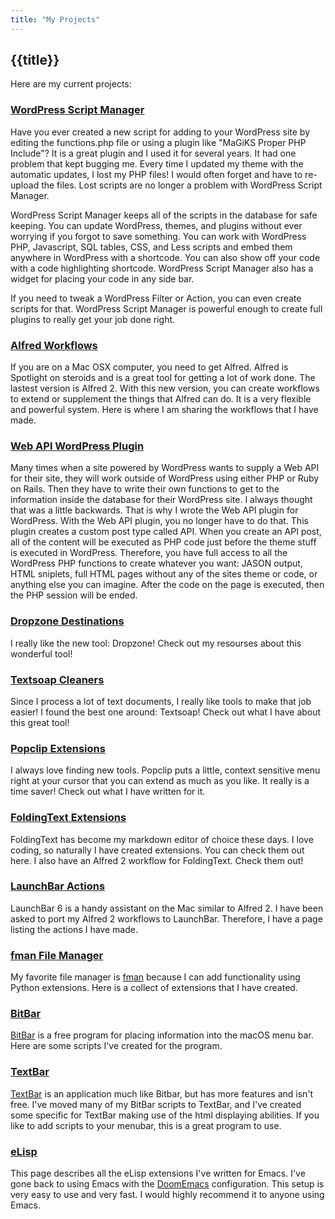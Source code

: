 ```yaml
---
title: "My Projects"
---
```

## {{title}}

Here are my current projects:

### [WordPress Script Manager](/#/projects/scriptmanager)

Have you ever created a new script for adding to your WordPress site by editing the functions.php file or using a plugin like "MaGiKS Proper PHP Include"? It is a great plugin and I used it for several years. It had one problem that kept bugging me. Every time I updated my theme with the automatic updates, I lost my PHP files! I would often forget and have to re-upload the files. Lost scripts are no longer a problem with WordPress Script Manager.

WordPress Script Manager keeps all of the scripts in the database for safe keeping. You can update WordPress, themes, and plugins without ever worrying if you forgot to save something. You can work with WordPress PHP, Javascript, SQL tables, CSS, and Less scripts and embed them anywhere in WordPress with a shortcode. You can also show off your code with a code highlighting shortcode. WordPress Script Manager also has a widget for placing your code in any side bar.

If you need to tweak a WordPress Filter or Action, you can even create scripts for that. WordPress Script Manager is powerful enough to create full plugins to really get your job done right.

### [Alfred Workflows](/#/projects/alfred)

If you are on a Mac OSX computer, you need to get Alfred. Alfred is Spotlight on steroids and is a great tool for getting a lot of work done. The lastest version is Alfred 2. With this new version, you can create workflows to extend or supplement the things that Alfred can do. It is a very flexible and powerful system. Here is where I am sharing the workflows that I have made.

### [Web API WordPress Plugin](/#/projects/wpwebapi)

Many times when a site powered by WordPress wants to supply a Web API for their site, they will work outside of WordPress using either PHP or Ruby on Rails. Then they have to write their own functions to get to the information inside the database for their WordPress site. I always thought that was a little backwards. That is why I wrote the Web API plugin for WordPress.
With the Web API plugin, you no longer have to do that. This plugin creates a custom post type called API. When you create an API post, all of the content will be executed as PHP code just before the theme stuff is executed in WordPress. Therefore, you have full access to all the WordPress PHP functions to create whatever you want: JASON output, HTML sniplets, full HTML pages without any of the sites theme or code, or anything else you can imagine. After the code on the page is executed, then the PHP session will be ended.

### [Dropzone Destinations](/#/projects/dropzone)

I really like the new tool: Dropzone! Check out my resourses about this wonderful tool!

### [Textsoap Cleaners](/#/projects/textsoap)

Since I process a lot of text documents, I really like tools to make that job easier! I found the best one around: Textsoap! Check out what I have about this great tool!

### [Popclip Extensions](/#/projects/popclip)

I always love finding new tools. Popclip puts a little, context sensitive menu right at your cursor that you can extend as much as you like. It really is a time saver! Check out what I have written for it.

### [FoldingText Extensions](/#/projects/foldingtext)

FoldingText has become my markdown editor of choice these days. I love coding, so naturally I have created extensions. You can check them out here. I also have an Alfred 2 workflow for FoldingText. Check them out!

### [LaunchBar Actions](/#/projects/launchbar)

LaunchBar 6 is a handy assistant on the Mac similar to Alfred 2. I have been asked to port my Alfred 2 workflows to LaunchBar. Therefore, I have a page listing the actions I have made.

### [fman File Manager](/#/projects/fman)

My favorite file manager is [fman](https://fman.io/) because I can add functionality using Python extensions. Here is a collect of extensions that I have created.

### [BitBar](/#/projects/bitbar)

[BitBar](https://getbitbar.com/) is a free program for placing information into the macOS menu bar. Here are some scripts I've created for the program.

### [TextBar](/#/projects/textbar)

[TextBar](http://richsomerfield.com/apps/textbar/) is an application much like Bitbar,
but has more features and isn't free. I've moved many of my BitBar scripts to TextBar,
and I've created some specific for TextBar making use of the html displaying abilities.
If you like to add scripts to your menubar, this is a great program to use.

### [eLisp](/#/projects/elisp)

This page describes all the eLisp extensions I've written for Emacs. I've gone back to using Emacs with the [DoomEmacs](https://github.com/hlissner/doom-emacs) configuration. This setup is very easy to use and very fast. I would highly recommend it to anyone using Emacs.

